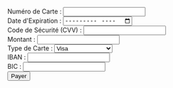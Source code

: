 
  <label for="numero_carte">Numéro de Carte :</label>
    <input type="text" id="numero_carte" name="numero_carte" required><br>
    <label for="date_expiration">Date d'Expiration :</label>
    <input type="month" id="date_expiration" name="date_expiration" required><br>
    <label for="code_securite">Code de Sécurité (CVV) :</label>
    <input type="text" id="code_securite" name="code_securite" maxlength="4" required><br>
    <label for="montant">Montant :</label>
    <input type="number" id="montant" name="montant" step="0.01" required><br>
    <label for="type_carte">Type de Carte :</label>
    <select id="type_carte" name="type_carte" required>
        <option value="visa">Visa</option>
        <option value="mastercard">MasterCard</option>
        <option value="amex">American Express</option>
    </select><br>
    <label for="iban">IBAN :</label>
    <input type="text" id="iban" name="iban" required><br>
    <label for="bic">BIC :</label>
    <input type="text" id="bic" name="bic" required><br>
    <input type="submit" value="Payer">
</form>
